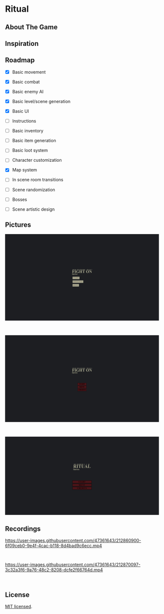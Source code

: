 # Ritual

## About The Game


## Inspiration


## Roadmap

* [x] Basic movement
* [x] Basic combat
* [x] Basic enemy AI
* [x] Basic level/scene generation
* [x] Basic UI
* [ ] Instructions
* [ ] Basic inventory
* [ ] Basic item generation
* [ ] Basic loot system
* [ ] Character customization
* [x] Map system
* [ ] In scene room transitions
* [ ] Scene randomization
* [ ] Bosses
* [ ] Scene artistic design


## Pictures

![Splash.png](documentation%2FSplash.png)

<br>

![Splash01.png](documentation%2FSplash01.png)

<br>

![Splash2.png](documentation%2FSplash2.png)


## Recordings

https://user-images.githubusercontent.com/47361643/212860900-6f09ceb0-9e4f-4cac-b118-8d4bad9c6ecc.mp4

<br>

https://user-images.githubusercontent.com/47361643/212870097-3c32a3f6-9a76-48c2-8208-dcfe2f66764d.mp4

<br>

## License

[MIT licensed](./LICENSE).
